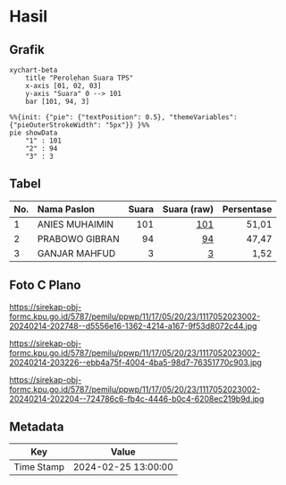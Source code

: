 # Hasil

## Grafik

```mermaid
xychart-beta
    title "Perolehan Suara TPS"
    x-axis [01, 02, 03]
    y-axis "Suara" 0 --> 101
    bar [101, 94, 3]
```

```mermaid
%%{init: {"pie": {"textPosition": 0.5}, "themeVariables": {"pieOuterStrokeWidth": "5px"}} }%%
pie showData
    "1" : 101
    "2" : 94
    "3" : 3
```

## Tabel

| No. | Nama Paslon    | Suara | Suara (raw) | Persentase |
|:--- |:-------------- | -----:| -----------:| ----------:|
| 1   | ANIES MUHAIMIN | 101   | [101][p-1]  | 51,01      |
| 2   | PRABOWO GIBRAN | 94    | [94][p-2]   | 47,47      |
| 3   | GANJAR MAHFUD  | 3     | [3][p-3]    | 1,52       |


[p-1]: https://github.com/gigit-pemilu/pemilu-2024-11-aceh/blob/main/pilpres/hitung-suara/sub/11-aceh/sub/17-bener-meriah/sub/05-bukit/sub/2023-ujung-gele/sub/002-tps/sub/paslon-1.txt
[p-2]: https://github.com/gigit-pemilu/pemilu-2024-11-aceh/blob/main/pilpres/hitung-suara/sub/11-aceh/sub/17-bener-meriah/sub/05-bukit/sub/2023-ujung-gele/sub/002-tps/sub/paslon-2.txt
[p-3]: https://github.com/gigit-pemilu/pemilu-2024-11-aceh/blob/main/pilpres/hitung-suara/sub/11-aceh/sub/17-bener-meriah/sub/05-bukit/sub/2023-ujung-gele/sub/002-tps/sub/paslon-3.txt

## Foto C Plano

https://sirekap-obj-formc.kpu.go.id/5787/pemilu/ppwp/11/17/05/20/23/1117052023002-20240214-202748--d5556e16-1362-4214-a167-9f53d8072c44.jpg

https://sirekap-obj-formc.kpu.go.id/5787/pemilu/ppwp/11/17/05/20/23/1117052023002-20240214-203226--ebb4a75f-4004-4ba5-98d7-76351770c903.jpg

https://sirekap-obj-formc.kpu.go.id/5787/pemilu/ppwp/11/17/05/20/23/1117052023002-20240214-202204--724786c6-fb4c-4446-b0c4-6208ec219b9d.jpg


## Metadata

| Key        | Value               |
| ---------- | ------------------- |
| Time Stamp | 2024-02-25 13:00:00 |



